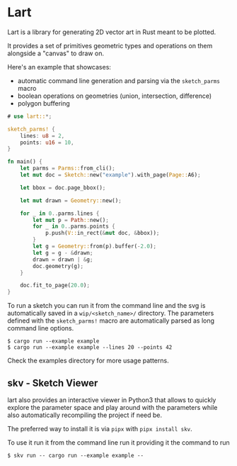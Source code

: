 # Lart

Lart is a library for generating 2D vector art in Rust meant to be plotted.

It provides a set of primitives geometric types and operations on them alongside
a "canvas" to draw on.

Here's an example that showcases:

- automatic command line generation and parsing via the `sketch_parms` macro
- boolean operations on geometries (union, intersection, difference)
- polygon buffering

```rust
# use lart::*;

sketch_parms! {
    lines: u8 = 2,
    points: u16 = 10,
}

fn main() {
    let parms = Parms::from_cli();
    let mut doc = Sketch::new("example").with_page(Page::A6);

    let bbox = doc.page_bbox();

    let mut drawn = Geometry::new();

    for _ in 0..parms.lines {
        let mut p = Path::new();
        for _ in 0..parms.points {
            p.push(V::in_rect(&mut doc, &bbox));
        }
        let g = Geometry::from(p).buffer(-2.0);
        let g = g - &drawn;
        drawn = drawn | &g;
        doc.geometry(g);
    }

    doc.fit_to_page(20.0);
}
```

To run a sketch you can run it from the command line and the svg is
automatically saved in a `wip/<sketch_name>/` directory. The parameters defined
with the `sketch_parms!` macro are automatically parsed as long command line
options.

```shell
$ cargo run --example example
$ cargo run --example example --lines 20 --points 42
```

Check the examples directory for more usage patterns.

## skv - Sketch Viewer

lart also provides an interactive viewer in Python3 that allows to quickly
explore the parameter space and play around with the parameters while also
automatically recompiling the project if need be.

The preferred way to install it is via `pipx` with `pipx install skv`.

To use it run it from the command line run it providing it the command to run

```shell
$ skv run -- cargo run --example example --
```
